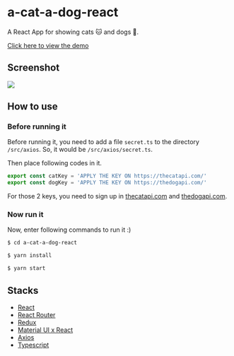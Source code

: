 # a-cat-a-dog-react

A React App for showing cats 🐱 and dogs 🐶.

[Click here to view the demo](https://haixiang6123.github.io/a-cat-a-dog-react/#)

## Screenshot

![](https://i.loli.net/2019/04/01/5ca18c60326fe.png)

## How to use

### Before running it
Before running it, you need to add a file `secret.ts` to 
the directory `/src/axios`. So, it would be `/src/axios/secret.ts`.

Then place following codes in it.

```typescript
export const catKey = 'APPLY THE KEY ON https://thecatapi.com/'
export const dogKey = 'APPLY THE KEY ON https://thedogapi.com/'
```

For those 2 keys, you need to sign up in [thecatapi.com](https://thecatapi.com/) and [thedogapi.com](https://thedogapi.com/).

### Now run it

Now, enter following commands to run it :)
```bash
$ cd a-cat-a-dog-react

$ yarn install

$ yarn start
```

## Stacks

* [React](https://reactjs.org/)
* [React Router](https://reacttraining.com/react-router/core/guides/philosophy)
* [Redux](https://redux.js.org/)
* [Material UI x React](https://material-ui.com/)
* [Axios](https://github.com/axios/axios)
* [Typescript](https://www.typescriptlang.org/)
